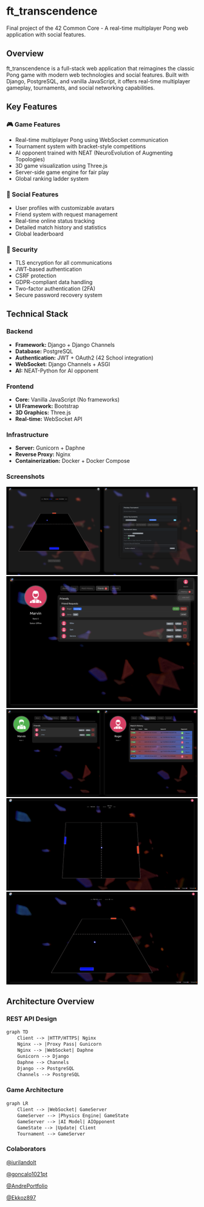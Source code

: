 # ft_transcendence

Final project of the 42 Common Core - A real-time multiplayer Pong web application with social features.

## Overview

ft_transcendence is a full-stack web application that reimagines the classic Pong game with modern web technologies and social features. Built with Django, PostgreSQL, and vanilla JavaScript, it offers real-time multiplayer gameplay, tournaments, and social networking capabilities.

## Key Features

### 🎮 Game Features
- Real-time multiplayer Pong using WebSocket communication
- Tournament system with bracket-style competitions
- AI opponent trained with NEAT (NeuroEvolution of Augmenting Topologies)
- 3D game visualization using Three.js
- Server-side game engine for fair play
- Global ranking ladder system

### 👤 Social Features
- User profiles with customizable avatars
- Friend system with request management
- Real-time online status tracking
- Detailed match history and statistics
- Global leaderboard

### 🔐 Security
- TLS encryption for all communications
- JWT-based authentication
- CSRF protection
- GDPR-compliant data handling
- Two-factor authentication (2FA)
- Secure password recovery system

## Technical Stack

### Backend
- **Framework:** Django + Django Channels
- **Database:** PostgreSQL
- **Authentication:** JWT + OAuth2 (42 School integration)
- **WebSocket:** Django Channels + ASGI
- **AI:** NEAT-Python for AI opponent

### Frontend
- **Core:** Vanilla JavaScript (No frameworks)
- **UI Framework:** Bootstrap
- **3D Graphics:** Three.js
- **Real-time:** WebSocket API

### Infrastructure
- **Server:** Gunicorn + Daphne
- **Reverse Proxy:** Nginx
- **Containerization:** Docker + Docker Compose

### Screenshots
![1](screenshots/Screenshot%20from%202025-03-14%2018-12-23.png)
![2](screenshots/Screenshot%20from%202025-03-25%2017-02-48.png)
![3](screenshots/Screenshot%20from%202025-03-27%2023-41-31.png)
![4](screenshots/Screenshot%20from%202025-05-15%2013-16-11.png)
![5](screenshots/Screenshot%20from%202025-05-15%2013-16-32.png)

## Architecture Overview

### REST API Design
```mermaid
graph TD
    Client --> |HTTP/HTTPS| Nginx
    Nginx --> |Proxy Pass| Gunicorn
    Nginx --> |WebSocket| Daphne
    Gunicorn --> Django
    Daphne --> Channels
    Django --> PostgreSQL
    Channels --> PostgreSQL
```

### Game Architecture
```mermaid
graph LR
    Client --> |WebSocket| GameServer
    GameServer --> |Physics Engine| GameState
    GameServer --> |AI Model| AIOpponent
    GameState --> |Update| Client
    Tournament --> GameServer
```
### Colaborators

[@iurilandolt](https://github.com/iurilandolt) 

[@goncalo1021pt](https://github.com/goncalo1021pt) 

[@AndrePortfolio](https://github.com/AndrePortfolio) 

[@Ekkoz897](https://github.com/Ekkoz897) 

